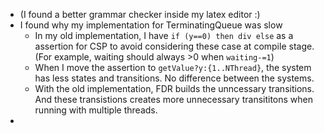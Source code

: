 - (I found a better grammar checker inside my latex editor :)
- I found why my implementation for TerminatingQueue was slow
  - In my old implementation, I have `if (y==0) then div else` as a assertion for CSP to avoid considering these case at compile stage. (For example, waiting should always >0 when `waiting-=1`)
  - When I move the assertion to `getValue?y:{1..NThread}`, the system has less states and transitions. No difference between the systems.
  - With the old implementation, FDR builds the unncessary transitions. And these transistions creates more unnecessary transititons when running with multiple threads.
- 